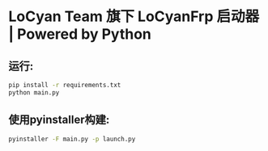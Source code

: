 # LoCyan Team 旗下 LoCyanFrp 启动器 | Powered by Python

## 运行:

```bash
pip install -r requirements.txt
python main.py
```

## 使用pyinstaller构建:

```bash
pyinstaller -F main.py -p launch.py
```
